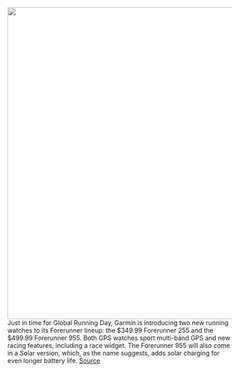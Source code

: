 <img src='https://cdn.vox-cdn.com/thumbor/2n366lSIDXQEGREnGCQ3uxC8OKw=/0x0:3000x1688/1200x800/filters:focal(1260x604:1740x1084)/cdn.vox-cdn.com/uploads/chorus_image/image/70929803/Forerunner_255_series_family_image.0.png' width='700px' /><br/>
Just in time for Global Running Day, Garmin is introducing two new running watches to its Forerunner lineup: the $349.99 Forerunner 255 and the $499.99 Forerunner 955. Both GPS watches sport multi-band GPS and new racing features, including a race widget. The Forerunner 955 will also come in a Solar version, which, as the name suggests, adds solar charging for even longer battery life.
<a href='https://www.theverge.com/2022/5/31/23148570/garmin-forerunner-255-955-wearables-smartwatches'> Source <a/>